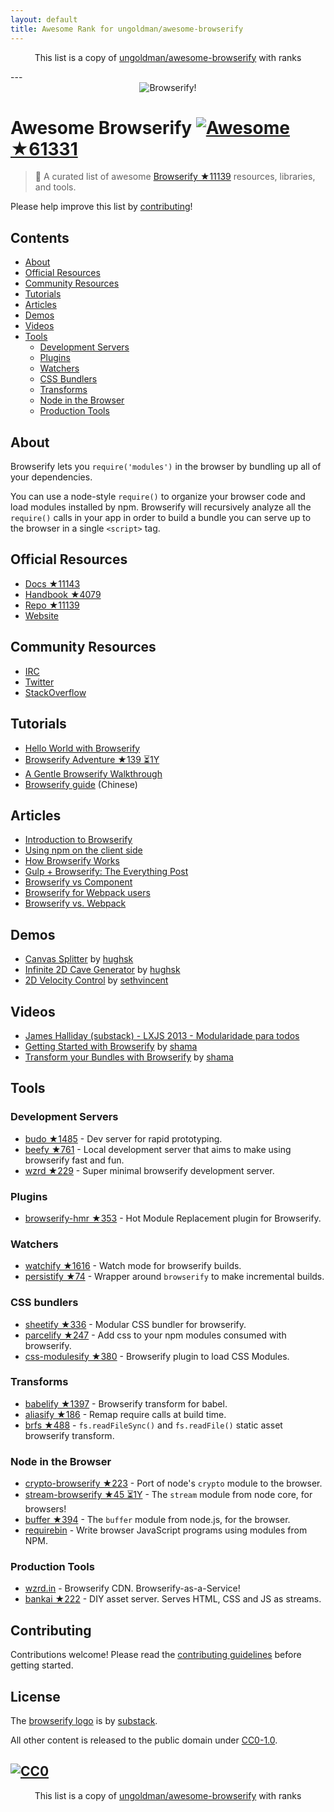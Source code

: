 ```yaml
---
layout: default
title: Awesome Rank for ungoldman/awesome-browserify
---
```


<p align="center">
	This list is a copy of <a href="https://github.com/ungoldman/awesome-browserify">ungoldman/awesome-browserify</a> with ranks
</p>
---
<div align="center"><img src="browserify.png" alt="Browserify!"></div>

# Awesome Browserify [![Awesome](https://cdn.rawgit.com/sindresorhus/awesome/d7305f38d29fed78fa85652e3a63e154dd8e8829/media/badge.svg) ★61331](https://github.com/sindresorhus/awesome)

> :crystal_ball: A curated list of awesome [Browserify ★11139](https://github.com/substack/node-browserify) resources, libraries, and tools.

Please help improve this list by [contributing](https://github.com/ungoldman/awesome-browserify/blob/master/contributing.md)!

## Contents

- [About](#about)
- [Official Resources](#official-resources)
- [Community Resources](#community-resources)
- [Tutorials](#tutorials)
- [Articles](#articles)
- [Demos](#demos)
- [Videos](#videos)
- [Tools](#tools)
  - [Development Servers](#development-servers)
  - [Plugins](#plugins)
  - [Watchers](#watchers)
  - [CSS Bundlers](#css-bundlers)
  - [Transforms](#transforms)
  - [Node in the Browser](#node-in-the-browser)
  - [Production Tools](#production-tools)

## About

Browserify lets you `require('modules')` in the browser by bundling up all of your dependencies.

You can use a node-style `require()` to organize your browser code and load modules installed by npm. Browserify will recursively analyze all the `require()` calls in your app in order to build a bundle you can serve up to the browser in a single `<script>` tag.

## Official Resources

- [Docs ★11143](https://github.com/substack/node-browserify#usage)
- [Handbook ★4079](https://github.com/substack/browserify-handbook)
- [Repo ★11139](https://github.com/substack/node-browserify)
- [Website](http://browserify.org/)

## Community Resources

- [IRC](http://webchat.freenode.net/?channels=browserify)
- [Twitter](http://twitter.com/browserify)
- [StackOverflow](http://stackoverflow.com/questions/tagged/browserify)

## Tutorials

- [Hello World with Browserify](http://browserify.org/#middle-section)
- [Browserify Adventure ★139 ⏳1Y](https://github.com/workshopper/browserify-adventure)
- [A Gentle Browserify Walkthrough](https://ponyfoo.com/articles/a-gentle-browserify-walkthrough)
- [Browserify guide](http://zhaoda.net/2015/10/16/browserify-guide/) (Chinese)

## Articles

- [Introduction to Browserify](https://writingjavascript.org/posts/introduction-to-browserify)
- [Using npm on the client side](http://dontkry.com/posts/code/using-npm-on-the-client-side.html)
- [How Browserify Works](http://benclinkinbeard.com/posts/how-browserify-works/)
- [Gulp + Browserify: The Everything Post](https://www.viget.com/articles/gulp-browserify-starter-faq)
- [Browserify vs Component](http://www.forbeslindesay.co.uk/post/44144487088/browserify-vs-component)
- [Browserify for Webpack users](https://gist.github.com/substack/68f8d502be42d5cd4942)
- [Browserify vs. Webpack](https://mattdesl.svbtle.com/browserify-vs-webpack)

## Demos

- [Canvas Splitter](http://requirebin.com/?gist=maxogden/9576799) by [hughsk](http://github.com/hughsk)
- [Infinite 2D Cave Generator](http://requirebin.com/?gist=maxogden/9557700) by [hughsk](http://github.com/hughsk)
- [2D Velocity Control](http://requirebin.com/?gist=maxogden/9557776) by [sethvincent](http://github.com/sethvincent)

## Videos

- [James Halliday (substack) - LXJS 2013 - Modularidade para todos](https://www.youtube.com/watch?v=DCQNm6yiZh0)
- [Getting Started with Browserify](https://www.youtube.com/watch?v=CTAa8IcQh1U) by [shama](https://github.com/shama/)
- [Transform your Bundles with Browserify](https://www.youtube.com/watch?v=Uk2bgp8OLT8) by [shama](https://github.com/shama/)

## Tools

### Development Servers

- [budo ★1485](https://github.com/mattdesl/budo) - Dev server for rapid prototyping.
- [beefy ★761](https://github.com/chrisdickinson/beefy) - Local development server that aims to make using browserify fast and fun.
- [wzrd ★229](https://github.com/maxogden/wzrd) - Super minimal browserify development server.

### Plugins

- [browserify-hmr ★353](https://github.com/AgentME/browserify-hmr) - Hot Module Replacement plugin for Browserify.

### Watchers

- [watchify ★1616](https://github.com/substack/watchify) - Watch mode for browserify builds.
- [persistify ★74](https://github.com/royriojas/persistify) - Wrapper around `browserify` to make incremental builds.

### CSS bundlers

- [sheetify ★336](https://github.com/stackcss/sheetify) - Modular CSS bundler for browserify.
- [parcelify ★247](https://github.com/rotundasoftware/parcelify) - Add css to your npm modules consumed with browserify.
- [css-modulesify ★380](https://github.com/css-modules/css-modulesify) - Browserify plugin to load CSS Modules.

### Transforms

- [babelify ★1397](https://github.com/babel/babelify) - Browserify transform for babel.
- [aliasify ★186](https://github.com/benbria/aliasify) - Remap require calls at build time.
- [brfs ★488](https://github.com/substack/brfs) - `fs.readFileSync()` and `fs.readFile()` static asset browserify transform.

### Node in the Browser

- [crypto-browserify ★223](https://github.com/crypto-browserify/crypto-browserify) - Port of node's `crypto` module to the browser.
- [stream-browserify ★45 ⏳1Y](https://github.com/substack/stream-browserify) - The `stream` module from node core, for browsers!
- [buffer ★394](https://github.com/feross/buffer) - The `buffer` module from node.js, for the browser.
- [requirebin](http://requirebin.com/) - Write browser JavaScript programs using modules from NPM.

### Production Tools

- [wzrd.in](https://wzrd.in/) - Browserify CDN. Browserify-as-a-Service!
- [bankai ★222](https://github.com/yoshuawuyts/bankai) - DIY asset server. Serves HTML, CSS and JS as streams.

## Contributing

Contributions welcome! Please read the [contributing guidelines](https://github.com/ungoldman/awesome-browserify/blob/master/contributing.md) before getting started.

## License

The [browserify logo](https://github.com/ungoldman/awesome-browserify/blob/master/browserify.png) is by [substack](https://github.com/substack).

All other content is released to the public domain under [CC0-1.0](https://spdx.org/licenses/CC0-1.0.html).

[![CC0](http://mirrors.creativecommons.org/presskit/buttons/88x31/svg/cc-zero.svg)](https://creativecommons.org/publicdomain/zero/1.0/)
---
<p align="center">
	This list is a copy of <a href="https://github.com/ungoldman/awesome-browserify">ungoldman/awesome-browserify</a> with ranks
</p>
